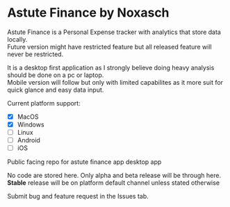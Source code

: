 # Astute Finance by Noxasch

Astute Finance is a Personal Expense tracker with analytics that store data locally. <br>
Future version might have restricted feature but all released feature will never be restricted.

It is a desktop first application as I strongly believe doing heavy analysis should be done on a pc or laptop. <br>
Mobile version will follow but only with limited capabilites as it more suit for quick glance and easy data input.

Current platform support:
- [x] MacOS
- [x] Windows
- [ ] Linux
- [ ] Android
- [ ] iOS

Public facing repo for astute finance app desktop app

No code are stored here. Only alpha and beta release will be through here. <br>
**Stable** release will be on platform default channel unless stated otherwise

Submit bug and feature request in the Issues tab.
